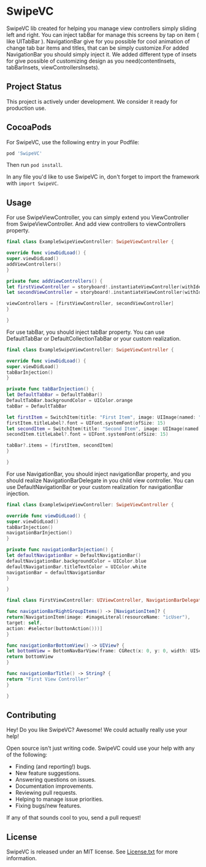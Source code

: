
# SwipeVC

SwipeVC lib created for helping you manage view controllers simply sliding left and right.
You can inject tabBar for manage this screens by tap on item ( like UITabBar ).
NavigationBar give for you possible for cool animation of change tab bar items and titles, that can be simply customize.For added NavigationBar you should simply inject it.
We added different type of insets for give possible of customizing design as you need(contentInsets, tabBarInsets, viewControllersInsets).

## Project Status

This project is actively under development. We consider it ready for production use.

## CocoaPods

For SwipeVC, use the following entry in your Podfile:

```rb
pod 'SwipeVC'
```

Then run `pod install`.

In any file you'd like to use SwipeVC in, don't forget to
import the framework with `import SwipeVC`.

## Usage

For use SwipeViewController, you can simply extend you ViewController from SwipeViewController. And add view controllers to viewControllers property.

```swift
final class ExampleSwipeViewController: SwipeViewController {

override func viewDidLoad() {
super.viewDidLoad()
addViewControllers()
}

private func addViewControllers() {
let firstViewController = storyboard!.instantiateViewController(withIdentifier: "FirstViewController") as! FirstViewController
let secondViewController = storyboard!.instantiateViewController(withIdentifier: "SeondViewController") as! SeondViewController

viewControllers = [firstViewController, secondViewController]
}

}
```
For use tabBar, you should inject tabBar property. You can use DefaultTabBar or DefaultCollectionTabBar or your custom realization.

```swift
final class ExampleSwipeViewController: SwipeViewController {

override func viewDidLoad() {
super.viewDidLoad()
tabBarInjection()
}

private func tabBarInjection() {
let DefaultTabBar = DefaultTabBar()
DefaultTabBar.backgroundColor = UIColor.orange
tabBar = DefaultTabBar

let firstItem = SwitchItem(title: "First Item", image: UIImage(named: "icFirstItem"))
firstItem.titleLabel?.font = UIFont.systemFont(ofSize: 15)
let secondItem = SwitchItem(title: "Second Item", image: UIImage(named: "icSecondItem"))
secondItem.titleLabel?.font = UIFont.systemFont(ofSize: 15)

tabBar?.items = [firstItem, secondItem]
}

}
```
For use NavigationBar, you should inject navigationBar property,  and you should realize NavigationBarDelegate in you child view controller. You can use DefaultNavigationBar or your custom realization for navigationBar injection.

```swift
final class ExampleSwipeViewController: SwipeViewController {

override func viewDidLoad() {
super.viewDidLoad()
tabBarInjection()
navigationBarInjection()
}

private func navigationBarInjection() {
let defaultNavigationBar = DefaultNavigationBar()
defaultNavigationBar.backgroundColor = UIColor.blue
defaultNavigationBar.titleTextColor = UIColor.white
navigationBar = defaultNavigationBar
}

}

final class FirstViewController: UIViewController, NavigationBarDelegate {

func navigationBarRightGroupItems() -> [NavigationItem]? {
return[NavigationItem(image: #imageLiteral(resourceName: "icUser"),
target: self,
action: #selector(buttonAction()))]
}

func navigationBarBottomView() -> UIView? {
let bottomView = BottomNavBarView(frame: CGRect(x: 0, y: 0, width: UIScreen.main.bounds.size.width, height: 40))
return bottomView
}

func navigationBarTitle() -> String? {
return "First View Controller"
}

}
```

## Contributing

Hey! Do you like SwipeVC? Awesome! We could actually really use your help!

Open source isn't just writing code. SwipeVC could use your help with any of the
following:

- Finding (and reporting!) bugs.
- New feature suggestions.
- Answering questions on issues.
- Documentation improvements.
- Reviewing pull requests.
- Helping to manage issue priorities.
- Fixing bugs/new features.

If any of that sounds cool to you, send a pull request!

## License

SwipeVC is released under an MIT license. See [License.txt](License.txt) for more information.

